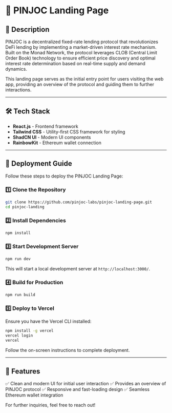 # 🚀 PINJOC Landing Page

## 📜 Description

PINJOC is a decentralized fixed-rate lending protocol that revolutionizes DeFi lending by implementing a market-driven interest rate mechanism. Built on the Monad Network, the protocol leverages CLOB (Central Limit Order Book) technology  to ensure efficient price discovery and optimal interest rate determination based on real-time supply and demand dynamics.

This landing page serves as the initial entry point for users visiting the web app, providing an overview of the protocol and guiding them to further interactions.

---

## 🛠️ Tech Stack

- **React.js** - Frontend framework
- **Tailwind CSS** - Utility-first CSS framework for styling
- **ShadCN UI** - Modern UI components
- **RainbowKit** - Ethereum wallet connection

---

## 🚀 Deployment Guide

Follow these steps to deploy the PINJOC Landing Page:

### 1️⃣ Clone the Repository
```bash
git clone https://github.com/pinjoc-labs/pinjoc-landing-page.git
cd pinjoc-landing
```

### 2️⃣ Install Dependencies
```bash
npm install
```

### 3️⃣ Start Development Server
```bash
npm run dev
```
This will start a local development server at `http://localhost:3000/`.

### 4️⃣ Build for Production
```bash
npm run build
```

### 5️⃣ Deploy to Vercel
Ensure you have the Vercel CLI installed:
```bash
npm install -g vercel
vercel login
vercel
```
Follow the on-screen instructions to complete deployment.

---

## 🎯 Features

✅ Clean and modern UI for initial user interaction
✅ Provides an overview of PINJOC protocol
✅ Responsive and fast-loading design
✅ Seamless Ethereum wallet integration

For further inquiries, feel free to reach out!

